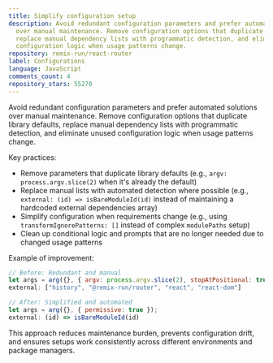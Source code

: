 ```yaml
---
title: Simplify configuration setup
description: Avoid redundant configuration parameters and prefer automated solutions
  over manual maintenance. Remove configuration options that duplicate library defaults,
  replace manual dependency lists with programmatic detection, and eliminate unused
  configuration logic when usage patterns change.
repository: remix-run/react-router
label: Configurations
language: JavaScript
comments_count: 4
repository_stars: 55270
---
```


Avoid redundant configuration parameters and prefer automated solutions over manual maintenance. Remove configuration options that duplicate library defaults, replace manual dependency lists with programmatic detection, and eliminate unused configuration logic when usage patterns change.

Key practices:
- Remove parameters that duplicate library defaults (e.g., `argv: process.argv.slice(2)` when it's already the default)
- Replace manual lists with automated detection where possible (e.g., `external: (id) => isBareModuleId(id)` instead of maintaining a hardcoded external dependencies array)
- Simplify configuration when requirements change (e.g., using `transformIgnorePatterns: []` instead of complex `modulePaths` setup)
- Clean up conditional logic and prompts that are no longer needed due to changed usage patterns

Example of improvement:
```javascript
// Before: Redundant and manual
let args = arg({}, { argv: process.argv.slice(2), stopAtPositional: true });
external: ["history", "@remix-run/router", "react", "react-dom"]

// After: Simplified and automated  
let args = arg({}, { permissive: true });
external: (id) => isBareModuleId(id)
```

This approach reduces maintenance burden, prevents configuration drift, and ensures setups work consistently across different environments and package managers.